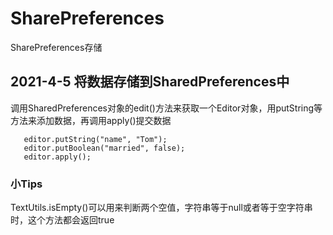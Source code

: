 # SharePreferences
SharePreferences存储
## 2021-4-5 将数据存储到SharedPreferences中  
调用SharedPreferences对象的edit()方法来获取一个Editor对象，用putString等方法来添加数据，再调用apply()提交数据  
```SharedPreferences.Editor editor = getSharedPreferences("data", MODE_PRIVATE).edit();  
   editor.putString("name", "Tom");  
   editor.putBoolean("married", false);  
   editor.apply();
```  
### 小Tips
TextUtils.isEmpty()可以用来判断两个空值，字符串等于null或者等于空字符串时，这个方法都会返回true


